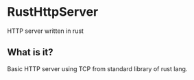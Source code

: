 # RustHttpServer
HTTP server written in rust

## What is it?
Basic HTTP server using TCP from standard library of rust lang.
